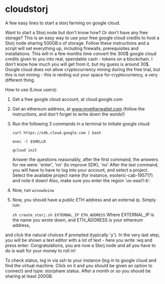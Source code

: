 # cloudstorj
A few easy lines to start a storj farming on google cloud.

Want to start a Storj node but don't know how? Or don't have any free storage? This is an easy way to use your free google cloud credits to host a Storj node sharing 500GB:s of storage. Follow these instructions and a script will set everything up, including firewalls, prerequisites and installations. 
This will in a few months time convert the 300$ google cloud credits given to you into real, spendable cash - tokens on a blockchain. I don't know how much you will get from it, but my guess is around 30$. Google cloud does not allow cryptocurrency 
mining during the free trial, but this is not mining - this is renting out your space for cryptocurrency, a very different thing.

How to use (Linux users):

1. Get a free google cloud account, at cloud.google.com
2. Get an ethereum address, at www.myetherwallet.com (follow the instructions, and don't forget to write down the words!)

3. Run the following 3 commands in a terminal to initiate google cloud:

   ```curl https://sdk.cloud.google.com | bash ```

   ```exec -l $SHELLR``` 

   ```gcloud init```    

   Answer the questions reasonably, after the first command, the answers for me were: 'enter', 'no' (to improve SDK), 'no'
   After the last command, you will have to have to log into your account, and select a project. Select the available
   project name (for instance, esoteric-cab-195717) and note it down! Also, make sure you enter the region 'us-east1-b'.

4. Now, run
   ```winowdoinw```

5. Now, you should have a public ETH address and an external ip. Simply run:

   ```sh create_storj.sh EXTERNAL_IP ETH_ADDRESS```
   Where EXTERNAL_IP is the name you wrote down, and ETH_ADDRESS is your ethereum address,

and click the natural choices if prompted (typically 'y'). In the very last step, you will be shown a text editor with a lot of text - here you write :wq and press enter. Congratulations, you are now a Storj node and 
all you have to do is wait for your money to roll in! 

To check status, log in via ssh to your instance (log in to google cloud and find the virtual machine. Click on it and you should be given an option to connect) and type: storjshare status. After a month or so you should be sharing at least 200GB.

